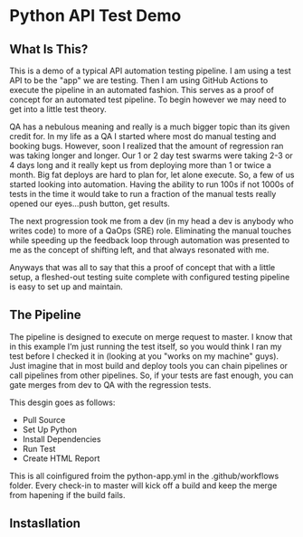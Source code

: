 # Python API Test Demo

## What Is This?
This is a demo of a typical API automation testing pipeline. I am using a test API to be the "app" we are testing. Then I am using GitHub Actions to execute the pipeline in an automated fashion. This serves as a proof of concept for an automated test pipeline. To begin however we may need to get into a little test theory.

QA has a nebulous meaning and really is a much bigger topic than its given credit for. In my life as a QA I started where most do manual testing and booking bugs. However, soon I realized that the amount of regression ran was taking longer and longer. Our 1 or 2 day test swarms were taking 2-3 or 4 days long and it really kept us from deploying more than 1 or twice a month. Big fat deploys are hard to plan for, let alone execute. So, a few of us started looking into automation. Having the ability to run 100s if not 1000s of tests in the time it would take to run a fraction of the manual tests really opened our eyes...push button, get results.

The next progression took me from a dev (in my head a dev is anybody who writes code) to more of a QaOps (SRE) role. Eliminating the manual touches while speeding up the feedback loop through automation was presented to me as the concept of shifting left, and that always resonated with me. 

Anyways that was all to say that this a proof of concept that with a little setup, a fleshed-out testing suite complete with configured testing pipeline is easy to set up and maintain.

## The Pipeline
The pipeline is designed to execute on merge request to master. I know that in this example I’m just running the test itself, so you would think I ran my test before I checked it in (looking at you "works on my machine" guys). Just imagine that in most build and deploy tools you can chain pipelines or call pipelines from other pipelines. So, if your tests are fast enough, you can gate merges from dev to QA with the regression tests.

This desgin goes as follows:
- Pull Source
- Set Up Python
- Install Dependencies
- Run Test
- Create HTML Report

This is all coinfigured froim the python-app.yml in the .github/workflows folder. Every check-in to master will kick off a build and keep the merge from hapening if the build fails.

## Instasllation



